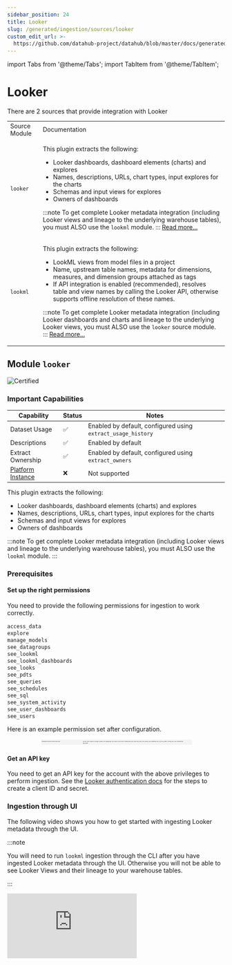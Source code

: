 ```yaml
---
sidebar_position: 24
title: Looker
slug: /generated/ingestion/sources/looker
custom_edit_url: >-
  https://github.com/datahub-project/datahub/blob/master/docs/generated/ingestion/sources/looker.md
---
```


import Tabs from '@theme/Tabs';
import TabItem from '@theme/TabItem';

# Looker

There are 2 sources that provide integration with Looker

<table>
<tr><td>Source Module</td><td>Documentation</td></tr><tr>
<td>

`looker`

</td>
<td>

This plugin extracts the following:

- Looker dashboards, dashboard elements (charts) and explores
- Names, descriptions, URLs, chart types, input explores for the charts
- Schemas and input views for explores
- Owners of dashboards

:::note
To get complete Looker metadata integration (including Looker views and lineage to the underlying warehouse tables), you must ALSO use the `lookml` module.
:::
[Read more...](#module-looker)

</td>
</tr>
<tr>
<td>

`lookml`

</td>
<td>

This plugin extracts the following:

- LookML views from model files in a project
- Name, upstream table names, metadata for dimensions, measures, and dimension groups attached as tags
- If API integration is enabled (recommended), resolves table and view names by calling the Looker API, otherwise supports offline resolution of these names.

:::note
To get complete Looker metadata integration (including Looker dashboards and charts and lineage to the underlying Looker views, you must ALSO use the `looker` source module.
:::
[Read more...](#module-lookml)

</td>
</tr>
</table>

## Module `looker`

![Certified](https://img.shields.io/badge/support%20status-certified-brightgreen)

### Important Capabilities

| Capability                                          | Status | Notes                                                        |
| --------------------------------------------------- | ------ | ------------------------------------------------------------ |
| Dataset Usage                                       | ✅     | Enabled by default, configured using `extract_usage_history` |
| Descriptions                                        | ✅     | Enabled by default                                           |
| Extract Ownership                                   | ✅     | Enabled by default, configured using `extract_owners`        |
| [Platform Instance](../../../platform-instances.md) | ❌     | Not supported                                                |

This plugin extracts the following:

- Looker dashboards, dashboard elements (charts) and explores
- Names, descriptions, URLs, chart types, input explores for the charts
- Schemas and input views for explores
- Owners of dashboards

:::note
To get complete Looker metadata integration (including Looker views and lineage to the underlying warehouse tables), you must ALSO use the `lookml` module.
:::

### Prerequisites

#### Set up the right permissions

You need to provide the following permissions for ingestion to work correctly.

```
access_data
explore
manage_models
see_datagroups
see_lookml
see_lookml_dashboards
see_looks
see_pdts
see_queries
see_schedules
see_sql
see_system_activity
see_user_dashboards
see_users
```

Here is an example permission set after configuration.

<p align="center">
  <img width="70%" src="https://raw.githubusercontent.com/datahub-project/static-assets/main//imgs//looker_datahub_permission_set.png"/>
</p>

#### Get an API key

You need to get an API key for the account with the above privileges to perform ingestion. See the [Looker authentication docs](https://docs.looker.com/reference/api-and-integration/api-auth#authentication_with_an_sdk) for the steps to create a client ID and secret.

### Ingestion through UI

The following video shows you how to get started with ingesting Looker metadata through the UI.

:::note

You will need to run `lookml` ingestion through the CLI after you have ingested Looker metadata through the UI. Otherwise you will not be able to see Looker Views and their lineage to your warehouse tables.

:::

<div
  style={{
    position: "relative",
    paddingBottom: "57.692307692307686%",
    height: 0
  }}
>
  <iframe
    src="https://www.loom.com/embed/b8b9654e02714d20a44122cc1bffc1bb"
    frameBorder={0}
    webkitallowfullscreen=""
    mozallowfullscreen=""
    allowFullScreen=""
    style={{
      position: "absolute",
      top: 0,
      left: 0,
      width: "100%",
      height: "100%"
    }}
  />
</div>

### CLI based Ingestion

#### Install the Plugin

```shell
pip install 'acryl-datahub[looker]'
```

### Starter Recipe

Check out the following recipe to get started with ingestion! See [below](#config-details) for full configuration options.

For general pointers on writing and running a recipe, see our [main recipe guide](../../../../metadata-ingestion/README.md#recipes).

```yaml
source:
  type: "looker"
  config:
    # Coordinates
    base_url: "https://<company>.cloud.looker.com"

    # Credentials
    client_id: ${LOOKER_CLIENT_ID}
    client_secret: ${LOOKER_CLIENT_SECRET}
# sink configs
```

### Config Details

<Tabs>
                <TabItem value="options" label="Options" default>

Note that a `.` is used to denote nested fields in the YAML recipe.

<div className='config-table'>

| Field                                                                                                                                                                                                                                                                                          | Description                                                                                                                                                                                                                                                                                                                                   |
| :--------------------------------------------------------------------------------------------------------------------------------------------------------------------------------------------------------------------------------------------------------------------------------------------- | :-------------------------------------------------------------------------------------------------------------------------------------------------------------------------------------------------------------------------------------------------------------------------------------------------------------------------------------------- |
| <div className="path-line"><span className="path-main">base_url</span>&nbsp;<abbr title="Required">✅</abbr></div> <div className="type-name-line"><span className="type-name">string</span></div>                                                                                             | Url to your Looker instance: `https://company.looker.com:19999` or `https://looker.company.com`, or similar. Used for making API calls to Looker and constructing clickable dashboard and chart urls.                                                                                                                                         |
| <div className="path-line"><span className="path-main">client_id</span>&nbsp;<abbr title="Required">✅</abbr></div> <div className="type-name-line"><span className="type-name">string</span></div>                                                                                            | Looker API client id.                                                                                                                                                                                                                                                                                                                         |
| <div className="path-line"><span className="path-main">client_secret</span>&nbsp;<abbr title="Required">✅</abbr></div> <div className="type-name-line"><span className="type-name">string</span></div>                                                                                        | Looker API client secret.                                                                                                                                                                                                                                                                                                                     |
| <div className="path-line"><span className="path-main">actor</span></div> <div className="type-name-line"><span className="type-name">string</span></div>                                                                                                                                      | This config is deprecated in favor of `extract_owners`. Previously, was the actor to use in ownership properties of ingested metadata.                                                                                                                                                                                                        |
| <div className="path-line"><span className="path-main">external_base_url</span></div> <div className="type-name-line"><span className="type-name">string</span></div>                                                                                                                          | Optional URL to use when constructing external URLs to Looker if the `base_url` is not the correct one to use. For example, `https://looker-public.company.com`. If not provided, the external base URL will default to `base_url`.                                                                                                           |
| <div className="path-line"><span className="path-main">extract_column_level_lineage</span></div> <div className="type-name-line"><span className="type-name">boolean</span></div>                                                                                                              | When enabled, extracts column-level lineage from Views and Explores <div className="default-line default-line-with-docs">Default: <span className="default-value">True</span></div>                                                                                                                                                           |
| <div className="path-line"><span className="path-main">extract_embed_urls</span></div> <div className="type-name-line"><span className="type-name">boolean</span></div>                                                                                                                        | Produce URLs used to render Looker Explores as Previews inside of DataHub UI. Embeds must be enabled inside of Looker to use this feature. <div className="default-line default-line-with-docs">Default: <span className="default-value">True</span></div>                                                                                    |
| <div className="path-line"><span className="path-main">extract_independent_looks</span></div> <div className="type-name-line"><span className="type-name">boolean</span></div>                                                                                                                 | Extract looks which are not part of any Dashboard. To enable this flag the stateful_ingestion should also be enabled. <div className="default-line default-line-with-docs">Default: <span className="default-value">False</span></div>                                                                                                        |
| <div className="path-line"><span className="path-main">extract_owners</span></div> <div className="type-name-line"><span className="type-name">boolean</span></div>                                                                                                                            | When enabled, extracts ownership from Looker directly. When disabled, ownership is left empty for dashboards and charts. <div className="default-line default-line-with-docs">Default: <span className="default-value">True</span></div>                                                                                                      |
| <div className="path-line"><span className="path-main">extract_usage_history</span></div> <div className="type-name-line"><span className="type-name">boolean</span></div>                                                                                                                     | Whether to ingest usage statistics for dashboards. Setting this to True will query looker system activity explores to fetch historical dashboard usage. <div className="default-line default-line-with-docs">Default: <span className="default-value">True</span></div>                                                                       |
| <div className="path-line"><span className="path-main">extract_usage_history_for_interval</span></div> <div className="type-name-line"><span className="type-name">string</span></div>                                                                                                         | Used only if extract_usage_history is set to True. Interval to extract looker dashboard usage history for. See https://docs.looker.com/reference/filter-expressions#date_and_time. <div className="default-line default-line-with-docs">Default: <span className="default-value">30 days</span></div>                                         |
| <div className="path-line"><span className="path-main">include_deleted</span></div> <div className="type-name-line"><span className="type-name">boolean</span></div>                                                                                                                           | Whether to include deleted dashboards and looks. <div className="default-line default-line-with-docs">Default: <span className="default-value">False</span></div>                                                                                                                                                                             |
| <div className="path-line"><span className="path-main">max_threads</span></div> <div className="type-name-line"><span className="type-name">integer</span></div>                                                                                                                               | Max parallelism for Looker API calls. Defaults to cpuCount or 40 <div className="default-line default-line-with-docs">Default: <span className="default-value">16</span></div>                                                                                                                                                                |
| <div className="path-line"><span className="path-main">platform_instance</span></div> <div className="type-name-line"><span className="type-name">string</span></div>                                                                                                                          | The instance of the platform that all assets produced by this recipe belong to                                                                                                                                                                                                                                                                |
| <div className="path-line"><span className="path-main">platform_name</span></div> <div className="type-name-line"><span className="type-name">string</span></div>                                                                                                                              | Default platform name. Don't change. <div className="default-line default-line-with-docs">Default: <span className="default-value">looker</span></div>                                                                                                                                                                                        |
| <div className="path-line"><span className="path-main">skip_personal_folders</span></div> <div className="type-name-line"><span className="type-name">boolean</span></div>                                                                                                                     | Whether to skip ingestion of dashboards in personal folders. Setting this to True will only ingest dashboards in the Shared folder space. <div className="default-line default-line-with-docs">Default: <span className="default-value">False</span></div>                                                                                    |
| <div className="path-line"><span className="path-main">strip_user_ids_from_email</span></div> <div className="type-name-line"><span className="type-name">boolean</span></div>                                                                                                                 | When enabled, converts Looker user emails of the form name@domain.com to urn:li:corpuser:name when assigning ownership <div className="default-line default-line-with-docs">Default: <span className="default-value">False</span></div>                                                                                                       |
| <div className="path-line"><span className="path-main">tag_measures_and_dimensions</span></div> <div className="type-name-line"><span className="type-name">boolean</span></div>                                                                                                               | When enabled, attaches tags to measures, dimensions and dimension groups to make them more discoverable. When disabled, adds this information to the description of the column. <div className="default-line default-line-with-docs">Default: <span className="default-value">True</span></div>                                               |
| <div className="path-line"><span className="path-main">env</span></div> <div className="type-name-line"><span className="type-name">string</span></div>                                                                                                                                        | The environment that all assets produced by this connector belong to <div className="default-line default-line-with-docs">Default: <span className="default-value">PROD</span></div>                                                                                                                                                          |
| <div className="path-line"><span className="path-main">chart_pattern</span></div> <div className="type-name-line"><span className="type-name">AllowDenyPattern</span></div>                                                                                                                    | Patterns for selecting chart ids that are to be included <div className="default-line default-line-with-docs">Default: <span className="default-value">&#123;&#x27;allow&#x27;: &#91;&#x27;.\*&#x27;&#93;, &#x27;deny&#x27;: &#91;&#93;, &#x27;ignoreCase&#x27;: True&#125;</span></div>                                                      |
| <div className="path-line"><span className="path-prefix">chart_pattern.</span><span className="path-main">allow</span></div> <div className="type-name-line"><span className="type-name">array(string)</span></div>                                                                            |                                                                                                                                                                                                                                                                                                                                               |
| <div className="path-line"><span className="path-prefix">chart_pattern.</span><span className="path-main">deny</span></div> <div className="type-name-line"><span className="type-name">array(string)</span></div>                                                                             |                                                                                                                                                                                                                                                                                                                                               |
| <div className="path-line"><span className="path-prefix">chart_pattern.</span><span className="path-main">ignoreCase</span></div> <div className="type-name-line"><span className="type-name">boolean</span></div>                                                                             | Whether to ignore case sensitivity during pattern matching. <div className="default-line default-line-with-docs">Default: <span className="default-value">True</span></div>                                                                                                                                                                   |
| <div className="path-line"><span className="path-main">dashboard_pattern</span></div> <div className="type-name-line"><span className="type-name">AllowDenyPattern</span></div>                                                                                                                | Patterns for selecting dashboard ids that are to be included <div className="default-line default-line-with-docs">Default: <span className="default-value">&#123;&#x27;allow&#x27;: &#91;&#x27;.\*&#x27;&#93;, &#x27;deny&#x27;: &#91;&#93;, &#x27;ignoreCase&#x27;: True&#125;</span></div>                                                  |
| <div className="path-line"><span className="path-prefix">dashboard_pattern.</span><span className="path-main">allow</span></div> <div className="type-name-line"><span className="type-name">array(string)</span></div>                                                                        |                                                                                                                                                                                                                                                                                                                                               |
| <div className="path-line"><span className="path-prefix">dashboard_pattern.</span><span className="path-main">deny</span></div> <div className="type-name-line"><span className="type-name">array(string)</span></div>                                                                         |                                                                                                                                                                                                                                                                                                                                               |
| <div className="path-line"><span className="path-prefix">dashboard_pattern.</span><span className="path-main">ignoreCase</span></div> <div className="type-name-line"><span className="type-name">boolean</span></div>                                                                         | Whether to ignore case sensitivity during pattern matching. <div className="default-line default-line-with-docs">Default: <span className="default-value">True</span></div>                                                                                                                                                                   |
| <div className="path-line"><span className="path-main">explore_browse_pattern</span></div> <div className="type-name-line"><span className="type-name">LookerNamingPattern</span></div>                                                                                                        | Pattern for providing browse paths to explores. Allowed variables are ['platform', 'env', 'project', 'model', 'name'] <div className="default-line default-line-with-docs">Default: <span className="default-value">&#123;&#x27;pattern&#x27;: &#x27;/&#123;env&#125;/&#123;platform&#125;/&#123;project&#125;/explores&#x27;...</span></div> |
| <div className="path-line"><span className="path-prefix">explore_browse_pattern.</span><span className="path-main">pattern</span>&nbsp;<abbr title="Required if explore_browse_pattern is set">❓</abbr></div> <div className="type-name-line"><span className="type-name">string</span></div> |                                                                                                                                                                                                                                                                                                                                               |
| <div className="path-line"><span className="path-main">explore_naming_pattern</span></div> <div className="type-name-line"><span className="type-name">LookerNamingPattern</span></div>                                                                                                        | Pattern for providing dataset names to explores. Allowed variables are ['platform', 'env', 'project', 'model', 'name'] <div className="default-line default-line-with-docs">Default: <span className="default-value">&#123;&#x27;pattern&#x27;: &#x27;&#123;model&#125;.explore.&#123;name&#125;&#x27;&#125;</span></div>                     |
| <div className="path-line"><span className="path-prefix">explore_naming_pattern.</span><span className="path-main">pattern</span>&nbsp;<abbr title="Required if explore_naming_pattern is set">❓</abbr></div> <div className="type-name-line"><span className="type-name">string</span></div> |                                                                                                                                                                                                                                                                                                                                               |
| <div className="path-line"><span className="path-main">transport_options</span></div> <div className="type-name-line"><span className="type-name">TransportOptionsConfig</span></div>                                                                                                          | Populates the [TransportOptions](https://github.com/looker-open-source/sdk-codegen/blob/94d6047a0d52912ac082eb91616c1e7c379ab262/python/looker_sdk/rtl/transport.py#L70) struct for looker client                                                                                                                                             |
| <div className="path-line"><span className="path-prefix">transport_options.</span><span className="path-main">headers</span>&nbsp;<abbr title="Required if transport_options is set">❓</abbr></div> <div className="type-name-line"><span className="type-name">map(str,string)</span></div>  |                                                                                                                                                                                                                                                                                                                                               |
| <div className="path-line"><span className="path-prefix">transport_options.</span><span className="path-main">timeout</span>&nbsp;<abbr title="Required if transport_options is set">❓</abbr></div> <div className="type-name-line"><span className="type-name">integer</span></div>          |                                                                                                                                                                                                                                                                                                                                               |
| <div className="path-line"><span className="path-main">view_browse_pattern</span></div> <div className="type-name-line"><span className="type-name">LookerNamingPattern</span></div>                                                                                                           | Pattern for providing browse paths to views. Allowed variables are ['platform', 'env', 'project', 'model', 'name'] <div className="default-line default-line-with-docs">Default: <span className="default-value">&#123;&#x27;pattern&#x27;: &#x27;/&#123;env&#125;/&#123;platform&#125;/&#123;project&#125;/views&#x27;&#125;</span></div>    |
| <div className="path-line"><span className="path-prefix">view_browse_pattern.</span><span className="path-main">pattern</span>&nbsp;<abbr title="Required if view_browse_pattern is set">❓</abbr></div> <div className="type-name-line"><span className="type-name">string</span></div>       |                                                                                                                                                                                                                                                                                                                                               |
| <div className="path-line"><span className="path-main">view_naming_pattern</span></div> <div className="type-name-line"><span className="type-name">LookerNamingPattern</span></div>                                                                                                           | Pattern for providing dataset names to views. Allowed variables are ['platform', 'env', 'project', 'model', 'name'] <div className="default-line default-line-with-docs">Default: <span className="default-value">&#123;&#x27;pattern&#x27;: &#x27;&#123;project&#125;.view.&#123;name&#125;&#x27;&#125;</span></div>                         |
| <div className="path-line"><span className="path-prefix">view_naming_pattern.</span><span className="path-main">pattern</span>&nbsp;<abbr title="Required if view_naming_pattern is set">❓</abbr></div> <div className="type-name-line"><span className="type-name">string</span></div>       |                                                                                                                                                                                                                                                                                                                                               |
| <div className="path-line"><span className="path-main">stateful_ingestion</span></div> <div className="type-name-line"><span className="type-name">StatefulStaleMetadataRemovalConfig</span></div>                                                                                             | Base specialized config for Stateful Ingestion with stale metadata removal capability.                                                                                                                                                                                                                                                        |
| <div className="path-line"><span className="path-prefix">stateful_ingestion.</span><span className="path-main">enabled</span></div> <div className="type-name-line"><span className="type-name">boolean</span></div>                                                                           | The type of the ingestion state provider registered with datahub. <div className="default-line default-line-with-docs">Default: <span className="default-value">False</span></div>                                                                                                                                                            |
| <div className="path-line"><span className="path-prefix">stateful_ingestion.</span><span className="path-main">remove_stale_metadata</span></div> <div className="type-name-line"><span className="type-name">boolean</span></div>                                                             | Soft-deletes the entities present in the last successful run but missing in the current run with stateful_ingestion enabled. <div className="default-line default-line-with-docs">Default: <span className="default-value">True</span></div>                                                                                                  |

</div>
</TabItem>
<TabItem value="schema" label="Schema">

The [JSONSchema](https://json-schema.org/) for this configuration is inlined below.

```javascript
{
  "title": "LookerDashboardSourceConfig",
  "description": "Any source that is a primary producer of Dataset metadata should inherit this class",
  "type": "object",
  "properties": {
    "env": {
      "title": "Env",
      "description": "The environment that all assets produced by this connector belong to",
      "default": "PROD",
      "type": "string"
    },
    "stateful_ingestion": {
      "$ref": "#/definitions/StatefulStaleMetadataRemovalConfig"
    },
    "platform_instance": {
      "title": "Platform Instance",
      "description": "The instance of the platform that all assets produced by this recipe belong to",
      "type": "string"
    },
    "explore_naming_pattern": {
      "title": "Explore Naming Pattern",
      "description": "Pattern for providing dataset names to explores. Allowed variables are ['platform', 'env', 'project', 'model', 'name']",
      "default": {
        "pattern": "{model}.explore.{name}"
      },
      "allOf": [
        {
          "$ref": "#/definitions/LookerNamingPattern"
        }
      ]
    },
    "explore_browse_pattern": {
      "title": "Explore Browse Pattern",
      "description": "Pattern for providing browse paths to explores. Allowed variables are ['platform', 'env', 'project', 'model', 'name']",
      "default": {
        "pattern": "/{env}/{platform}/{project}/explores"
      },
      "allOf": [
        {
          "$ref": "#/definitions/LookerNamingPattern"
        }
      ]
    },
    "view_naming_pattern": {
      "title": "View Naming Pattern",
      "description": "Pattern for providing dataset names to views. Allowed variables are ['platform', 'env', 'project', 'model', 'name']",
      "default": {
        "pattern": "{project}.view.{name}"
      },
      "allOf": [
        {
          "$ref": "#/definitions/LookerNamingPattern"
        }
      ]
    },
    "view_browse_pattern": {
      "title": "View Browse Pattern",
      "description": "Pattern for providing browse paths to views. Allowed variables are ['platform', 'env', 'project', 'model', 'name']",
      "default": {
        "pattern": "/{env}/{platform}/{project}/views"
      },
      "allOf": [
        {
          "$ref": "#/definitions/LookerNamingPattern"
        }
      ]
    },
    "tag_measures_and_dimensions": {
      "title": "Tag Measures And Dimensions",
      "description": "When enabled, attaches tags to measures, dimensions and dimension groups to make them more discoverable. When disabled, adds this information to the description of the column.",
      "default": true,
      "type": "boolean"
    },
    "platform_name": {
      "title": "Platform Name",
      "description": "Default platform name. Don't change.",
      "default": "looker",
      "type": "string"
    },
    "extract_column_level_lineage": {
      "title": "Extract Column Level Lineage",
      "description": "When enabled, extracts column-level lineage from Views and Explores",
      "default": true,
      "type": "boolean"
    },
    "client_id": {
      "title": "Client Id",
      "description": "Looker API client id.",
      "type": "string"
    },
    "client_secret": {
      "title": "Client Secret",
      "description": "Looker API client secret.",
      "type": "string"
    },
    "base_url": {
      "title": "Base Url",
      "description": "Url to your Looker instance: `https://company.looker.com:19999` or `https://looker.company.com`, or similar. Used for making API calls to Looker and constructing clickable dashboard and chart urls.",
      "type": "string"
    },
    "transport_options": {
      "title": "Transport Options",
      "description": "Populates the [TransportOptions](https://github.com/looker-open-source/sdk-codegen/blob/94d6047a0d52912ac082eb91616c1e7c379ab262/python/looker_sdk/rtl/transport.py#L70) struct for looker client",
      "allOf": [
        {
          "$ref": "#/definitions/TransportOptionsConfig"
        }
      ]
    },
    "dashboard_pattern": {
      "title": "Dashboard Pattern",
      "description": "Patterns for selecting dashboard ids that are to be included",
      "default": {
        "allow": [
          ".*"
        ],
        "deny": [],
        "ignoreCase": true
      },
      "allOf": [
        {
          "$ref": "#/definitions/AllowDenyPattern"
        }
      ]
    },
    "chart_pattern": {
      "title": "Chart Pattern",
      "description": "Patterns for selecting chart ids that are to be included",
      "default": {
        "allow": [
          ".*"
        ],
        "deny": [],
        "ignoreCase": true
      },
      "allOf": [
        {
          "$ref": "#/definitions/AllowDenyPattern"
        }
      ]
    },
    "include_deleted": {
      "title": "Include Deleted",
      "description": "Whether to include deleted dashboards and looks.",
      "default": false,
      "type": "boolean"
    },
    "extract_owners": {
      "title": "Extract Owners",
      "description": "When enabled, extracts ownership from Looker directly. When disabled, ownership is left empty for dashboards and charts.",
      "default": true,
      "type": "boolean"
    },
    "actor": {
      "title": "Actor",
      "description": "This config is deprecated in favor of `extract_owners`. Previously, was the actor to use in ownership properties of ingested metadata.",
      "type": "string"
    },
    "strip_user_ids_from_email": {
      "title": "Strip User Ids From Email",
      "description": "When enabled, converts Looker user emails of the form name@domain.com to urn:li:corpuser:name when assigning ownership",
      "default": false,
      "type": "boolean"
    },
    "skip_personal_folders": {
      "title": "Skip Personal Folders",
      "description": "Whether to skip ingestion of dashboards in personal folders. Setting this to True will only ingest dashboards in the Shared folder space.",
      "default": false,
      "type": "boolean"
    },
    "max_threads": {
      "title": "Max Threads",
      "description": "Max parallelism for Looker API calls. Defaults to cpuCount or 40",
      "default": 16,
      "type": "integer"
    },
    "external_base_url": {
      "title": "External Base Url",
      "description": "Optional URL to use when constructing external URLs to Looker if the `base_url` is not the correct one to use. For example, `https://looker-public.company.com`. If not provided, the external base URL will default to `base_url`.",
      "type": "string"
    },
    "extract_usage_history": {
      "title": "Extract Usage History",
      "description": "Whether to ingest usage statistics for dashboards. Setting this to True will query looker system activity explores to fetch historical dashboard usage.",
      "default": true,
      "type": "boolean"
    },
    "extract_usage_history_for_interval": {
      "title": "Extract Usage History For Interval",
      "description": "Used only if extract_usage_history is set to True. Interval to extract looker dashboard usage history for. See https://docs.looker.com/reference/filter-expressions#date_and_time.",
      "default": "30 days",
      "type": "string"
    },
    "extract_embed_urls": {
      "title": "Extract Embed Urls",
      "description": "Produce URLs used to render Looker Explores as Previews inside of DataHub UI. Embeds must be enabled inside of Looker to use this feature.",
      "default": true,
      "type": "boolean"
    },
    "extract_independent_looks": {
      "title": "Extract Independent Looks",
      "description": "Extract looks which are not part of any Dashboard. To enable this flag the stateful_ingestion should also be enabled.",
      "default": false,
      "type": "boolean"
    }
  },
  "required": [
    "client_id",
    "client_secret",
    "base_url"
  ],
  "additionalProperties": false,
  "definitions": {
    "DynamicTypedStateProviderConfig": {
      "title": "DynamicTypedStateProviderConfig",
      "type": "object",
      "properties": {
        "type": {
          "title": "Type",
          "description": "The type of the state provider to use. For DataHub use `datahub`",
          "type": "string"
        },
        "config": {
          "title": "Config",
          "description": "The configuration required for initializing the state provider. Default: The datahub_api config if set at pipeline level. Otherwise, the default DatahubClientConfig. See the defaults (https://github.com/datahub-project/datahub/blob/master/metadata-ingestion/src/datahub/ingestion/graph/client.py#L19)."
        }
      },
      "required": [
        "type"
      ],
      "additionalProperties": false
    },
    "StatefulStaleMetadataRemovalConfig": {
      "title": "StatefulStaleMetadataRemovalConfig",
      "description": "Base specialized config for Stateful Ingestion with stale metadata removal capability.",
      "type": "object",
      "properties": {
        "enabled": {
          "title": "Enabled",
          "description": "The type of the ingestion state provider registered with datahub.",
          "default": false,
          "type": "boolean"
        },
        "remove_stale_metadata": {
          "title": "Remove Stale Metadata",
          "description": "Soft-deletes the entities present in the last successful run but missing in the current run with stateful_ingestion enabled.",
          "default": true,
          "type": "boolean"
        }
      },
      "additionalProperties": false
    },
    "LookerNamingPattern": {
      "title": "LookerNamingPattern",
      "type": "object",
      "properties": {
        "pattern": {
          "title": "Pattern",
          "type": "string"
        }
      },
      "required": [
        "pattern"
      ],
      "additionalProperties": false
    },
    "TransportOptionsConfig": {
      "title": "TransportOptionsConfig",
      "type": "object",
      "properties": {
        "timeout": {
          "title": "Timeout",
          "type": "integer"
        },
        "headers": {
          "title": "Headers",
          "type": "object",
          "additionalProperties": {
            "type": "string"
          }
        }
      },
      "required": [
        "timeout",
        "headers"
      ],
      "additionalProperties": false
    },
    "AllowDenyPattern": {
      "title": "AllowDenyPattern",
      "description": "A class to store allow deny regexes",
      "type": "object",
      "properties": {
        "allow": {
          "title": "Allow",
          "description": "List of regex patterns to include in ingestion",
          "default": [
            ".*"
          ],
          "type": "array",
          "items": {
            "type": "string"
          }
        },
        "deny": {
          "title": "Deny",
          "description": "List of regex patterns to exclude from ingestion.",
          "default": [],
          "type": "array",
          "items": {
            "type": "string"
          }
        },
        "ignoreCase": {
          "title": "Ignorecase",
          "description": "Whether to ignore case sensitivity during pattern matching.",
          "default": true,
          "type": "boolean"
        }
      },
      "additionalProperties": false
    }
  }
}
```

</TabItem>
</Tabs>

### Code Coordinates

- Class Name: `datahub.ingestion.source.looker.looker_source.LookerDashboardSource`
- Browse on [GitHub](https://github.com/datahub-project/datahub/blob/master/metadata-ingestion/src/datahub/ingestion/source/looker/looker_source.py)

## Module `lookml`

![Certified](https://img.shields.io/badge/support%20status-certified-brightgreen)

### Important Capabilities

| Capability                                          | Status | Notes                                                               |
| --------------------------------------------------- | ------ | ------------------------------------------------------------------- |
| Column-level Lineage                                | ✅     | Enabled by default, configured using `extract_column_level_lineage` |
| [Platform Instance](../../../platform-instances.md) | ✅     | Supported using the `connection_to_platform_map`                    |
| Table-Level Lineage                                 | ✅     | Supported by default                                                |

This plugin extracts the following:

- LookML views from model files in a project
- Name, upstream table names, metadata for dimensions, measures, and dimension groups attached as tags
- If API integration is enabled (recommended), resolves table and view names by calling the Looker API, otherwise supports offline resolution of these names.

:::note
To get complete Looker metadata integration (including Looker dashboards and charts and lineage to the underlying Looker views, you must ALSO use the `looker` source module.
:::

### Prerequisites

#### [Recommended] Create a GitHub Deploy Key

To use LookML ingestion through the UI, or automate github checkout through the cli, you must set up a GitHub deploy key for your Looker GitHub repository. Read [this](https://docs.github.com/en/developers/overview/managing-deploy-keys#deploy-keys) document for how to set up deploy keys for your Looker git repo.

In a nutshell, there are three steps:

1. Generate a private-public ssh key pair. This will typically generate two files, e.g. looker_datahub_deploy_key (this is the private key) and looker_datahub_deploy_key.pub (this is the public key)
   ![Image](https://raw.githubusercontent.com/datahub-project/static-assets/main/imgs/gitssh/ssh-key-generation.png)

2. Add the public key to your Looker git repo as a deploy key with read access (no need to provision write access). Follow the guide [here](https://docs.github.com/en/developers/overview/managing-deploy-keys#deploy-keys) for that.
   ![Image](https://raw.githubusercontent.com/datahub-project/static-assets/main/imgs/gitssh/git-deploy-key.png)

3. Make note of the private key file, you will need to paste the contents of the file into the **GitHub Deploy Key** field later while setting up [ingestion using the UI](#ui-based-ingestion-recommended-for-ease-of-use).

#### [Optional] Create an API key with admin privileges

See the [Looker authentication docs](https://docs.looker.com/reference/api-and-integration/api-auth#authentication_with_an_sdk) for the steps to create a client ID and secret.
You need to ensure that the API key is attached to a user that has Admin privileges.

If that is not possible, read the configuration section and provide an offline specification of the `connection_to_platform_map` and the `project_name`.

### Ingestion Options

You have 3 options for controlling where your ingestion of LookML is run.

- The DataHub UI (recommended for the easiest out-of-the-box experience)
- As a GitHub Action (recommended to ensure that you have the freshest metadata pushed on change)
- Using the CLI (scheduled via an orchestrator like Airflow)

Read on to learn more about these options.

### UI-based Ingestion [Recommended for ease of use]

To ingest LookML metadata through the UI, you must set up a GitHub deploy key using the instructions in the section [above](#recommended-create-a-github-deploy-key). Once that is complete, you can follow the on-screen instructions to set up a LookML source using the Ingestion page.
The following video shows you how to ingest LookML metadata through the UI and find the relevant information from your Looker account.

<div style={{ position: "relative", paddingBottom: "56.25%", height: 0 }}>
  <iframe
    src="https://www.loom.com/embed/c66dd625de7f48b39005e0eb9c345f5a"
    frameBorder={0}
    webkitallowfullscreen=""
    mozallowfullscreen=""
    allowFullScreen=""
    style={{
      position: "absolute",
      top: 0,
      left: 0,
      width: "100%",
      height: "100%"
    }}
  />
</div>

### GitHub Action based Ingestion [Recommended for push-based integration]

You can set up ingestion using a GitHub Action to push metadata whenever your main Looker GitHub repo changes.
The following sample GitHub action file can be modified to emit LookML metadata whenever there is a change to your repository. This ensures that metadata is already fresh and up to date.

#### Sample GitHub Action

Drop this file into your `.github/workflows` directory inside your Looker GitHub repo.
You need to set up the following secrets in your GitHub repository to get this workflow to work:

- DATAHUB_GMS_HOST: The endpoint where your DataHub host is running
- DATAHUB_TOKEN: An authentication token provisioned for DataHub ingestion
- LOOKER_BASE_URL: The base url where your Looker assets are hosted (e.g. <https://acryl.cloud.looker.com>)
- LOOKER_CLIENT_ID: A provisioned Looker Client ID
- LOOKER_CLIENT_SECRET: A provisioned Looker Client Secret

```yml
name: lookml metadata upload
on:
  # Note that this action only runs on pushes to your main branch. If you want to also
  # run on pull requests, we'd recommend running datahub ingest with the `--dry-run` flag.
  push:
    branches:
      - main
  release:
    types: [published, edited]
  workflow_dispatch:

jobs:
  lookml-metadata-upload:
    runs-on: ubuntu-latest
    steps:
      - uses: actions/checkout@v3
      - uses: actions/setup-python@v4
        with:
          python-version: "3.10"
      - name: Run LookML ingestion
        run: |
          pip install 'acryl-datahub[lookml,datahub-rest]'
          cat << EOF > lookml_ingestion.yml
          # LookML ingestion configuration
          source:
            type: "lookml"
            config:
              base_folder: ${{ github.workspace }}
              parse_table_names_from_sql: true
              github_info:
                repo: ${{ github.repository }}
                branch: ${{ github.ref }}
              # Options
              #connection_to_platform_map:
              #  connection-name:
                  #platform: platform-name (e.g. snowflake)
                  #default_db: default-db-name (e.g. DEMO_PIPELINE)
              api:
                client_id: ${LOOKER_CLIENT_ID}
                client_secret: ${LOOKER_CLIENT_SECRET}
                base_url: ${LOOKER_BASE_URL}
          sink:
            type: datahub-rest
            config:
              server: ${DATAHUB_GMS_HOST}
              token: ${DATAHUB_TOKEN}
          EOF
          datahub ingest -c lookml_ingestion.yml
        env:
          DATAHUB_GMS_HOST: ${{ secrets.DATAHUB_GMS_HOST }}
          DATAHUB_TOKEN: ${{ secrets.DATAHUB_TOKEN }}
          LOOKER_BASE_URL: ${{ secrets.LOOKER_BASE_URL }}
          LOOKER_CLIENT_ID: ${{ secrets.LOOKER_CLIENT_ID }}
          LOOKER_CLIENT_SECRET: ${{ secrets.LOOKER_CLIENT_SECRET }}
```

If you want to ingest lookml using the **datahub** cli directly, read on for instructions and configuration details.

### CLI based Ingestion

#### Install the Plugin

```shell
pip install 'acryl-datahub[lookml]'
```

### Starter Recipe

Check out the following recipe to get started with ingestion! See [below](#config-details) for full configuration options.

For general pointers on writing and running a recipe, see our [main recipe guide](../../../../metadata-ingestion/README.md#recipes).

```yaml
source:
  type: "lookml"
  config:
    # GitHub Coordinates: Used to check out the repo locally and add github links on the dataset's entity page.
    github_info:
      repo: org/repo-name
      deploy_key_file: ${LOOKER_DEPLOY_KEY_FILE} # file containing the private ssh key for a deploy key for the looker git repo

    # Coordinates
    # base_folder: /path/to/model/files ## Optional if you are not able to provide a GitHub deploy key

    # Options
    api:
      # Coordinates for your looker instance
      base_url: "https://YOUR_INSTANCE.cloud.looker.com"

      # Credentials for your Looker connection (https://docs.looker.com/reference/api-and-integration/api-auth)
      client_id: ${LOOKER_CLIENT_ID}
      client_secret: ${LOOKER_CLIENT_SECRET}

    # Alternative to API section above if you want a purely file-based ingestion with no api calls to Looker or if you want to provide platform_instance ids for your connections
    # project_name: PROJECT_NAME # See (https://docs.looker.com/data-modeling/getting-started/how-project-works) to understand what is your project name
    # connection_to_platform_map:
    #   connection_name_1:
    #     platform: snowflake # bigquery, hive, etc
    #     default_db: DEFAULT_DATABASE. # the default database configured for this connection
    #     default_schema: DEFAULT_SCHEMA # the default schema configured for this connection
    #     platform_instance: snow_warehouse # optional
    #     platform_env: PROD  # optional
    #   connection_name_2:
    #     platform: bigquery # snowflake, hive, etc
    #     default_db: DEFAULT_DATABASE. # the default database configured for this connection
    #     default_schema: DEFAULT_SCHEMA # the default schema configured for this connection
    #     platform_instance: bq_warehouse # optional
    #     platform_env: DEV  # optional
# Default sink is datahub-rest and doesn't need to be configured
# See https://datahubproject.io/docs/metadata-ingestion/sink_docs/datahub for customization options
```

### Config Details

<Tabs>
                <TabItem value="options" label="Options" default>

Note that a `.` is used to denote nested fields in the YAML recipe.

<div className='config-table'>

| Field                                                                                                                                                                                                                                                                                                           | Description                                                                                                                                                                                                                                                                                                                                                                                                                                                                          |
| :-------------------------------------------------------------------------------------------------------------------------------------------------------------------------------------------------------------------------------------------------------------------------------------------------------------- | :----------------------------------------------------------------------------------------------------------------------------------------------------------------------------------------------------------------------------------------------------------------------------------------------------------------------------------------------------------------------------------------------------------------------------------------------------------------------------------- |
| <div className="path-line"><span className="path-main">base_folder</span></div> <div className="type-name-line"><span className="type-name">string(directory-path)</span></div>                                                                                                                                 | Required if not providing github configuration and deploy keys. A pointer to a local directory (accessible to the ingestion system) where the root of the LookML repo has been checked out (typically via a git clone). This is typically the root folder where the `*.model.lkml` and `*.view.lkml` files are stored. e.g. If you have checked out your LookML repo under `/Users/jdoe/workspace/my-lookml-repo`, then set `base_folder` to `/Users/jdoe/workspace/my-lookml-repo`. |
| <div className="path-line"><span className="path-main">emit_reachable_views_only</span></div> <div className="type-name-line"><span className="type-name">boolean</span></div>                                                                                                                                  | When enabled, only views that are reachable from explores defined in the model files are emitted <div className="default-line default-line-with-docs">Default: <span className="default-value">True</span></div>                                                                                                                                                                                                                                                                     |
| <div className="path-line"><span className="path-main">extract_column_level_lineage</span></div> <div className="type-name-line"><span className="type-name">boolean</span></div>                                                                                                                               | When enabled, extracts column-level lineage from Views and Explores <div className="default-line default-line-with-docs">Default: <span className="default-value">True</span></div>                                                                                                                                                                                                                                                                                                  |
| <div className="path-line"><span className="path-main">max_file_snippet_length</span></div> <div className="type-name-line"><span className="type-name">integer</span></div>                                                                                                                                    | When extracting the view definition from a lookml file, the maximum number of characters to extract. <div className="default-line default-line-with-docs">Default: <span className="default-value">512000</span></div>                                                                                                                                                                                                                                                               |
| <div className="path-line"><span className="path-main">parse_table_names_from_sql</span></div> <div className="type-name-line"><span className="type-name">boolean</span></div>                                                                                                                                 | See note below. <div className="default-line default-line-with-docs">Default: <span className="default-value">False</span></div>                                                                                                                                                                                                                                                                                                                                                     |
| <div className="path-line"><span className="path-main">platform_instance</span></div> <div className="type-name-line"><span className="type-name">string</span></div>                                                                                                                                           | The instance of the platform that all assets produced by this recipe belong to                                                                                                                                                                                                                                                                                                                                                                                                       |
| <div className="path-line"><span className="path-main">platform_name</span></div> <div className="type-name-line"><span className="type-name">string</span></div>                                                                                                                                               | Default platform name. Don't change. <div className="default-line default-line-with-docs">Default: <span className="default-value">looker</span></div>                                                                                                                                                                                                                                                                                                                               |
| <div className="path-line"><span className="path-main">populate_sql_logic_for_missing_descriptions</span></div> <div className="type-name-line"><span className="type-name">boolean</span></div>                                                                                                                | When enabled, field descriptions will include the sql logic for computed fields if descriptions are missing <div className="default-line default-line-with-docs">Default: <span className="default-value">False</span></div>                                                                                                                                                                                                                                                         |
| <div className="path-line"><span className="path-main">process_isolation_for_sql_parsing</span></div> <div className="type-name-line"><span className="type-name">boolean</span></div>                                                                                                                          | When enabled, sql parsing will be executed in a separate process to prevent memory leaks. <div className="default-line default-line-with-docs">Default: <span className="default-value">False</span></div>                                                                                                                                                                                                                                                                           |
| <div className="path-line"><span className="path-main">process_refinements</span></div> <div className="type-name-line"><span className="type-name">boolean</span></div>                                                                                                                                        | When enabled, looker refinement will be processed to adapt an existing view. <div className="default-line default-line-with-docs">Default: <span className="default-value">False</span></div>                                                                                                                                                                                                                                                                                        |
| <div className="path-line"><span className="path-main">project_name</span></div> <div className="type-name-line"><span className="type-name">string</span></div>                                                                                                                                                | Required if you don't specify the `api` section. The project name within which all the model files live. See (https://docs.looker.com/data-modeling/getting-started/how-project-works) to understand what the Looker project name should be. The simplest way to see your projects is to click on `Develop` followed by `Manage LookML Projects` in the Looker application.                                                                                                          |
| <div className="path-line"><span className="path-main">sql_parser</span></div> <div className="type-name-line"><span className="type-name">string</span></div>                                                                                                                                                  | See note below. <div className="default-line default-line-with-docs">Default: <span className="default-value">datahub.utilities.sql_parser.DefaultSQLParser</span></div>                                                                                                                                                                                                                                                                                                             |
| <div className="path-line"><span className="path-main">tag_measures_and_dimensions</span></div> <div className="type-name-line"><span className="type-name">boolean</span></div>                                                                                                                                | When enabled, attaches tags to measures, dimensions and dimension groups to make them more discoverable. When disabled, adds this information to the description of the column. <div className="default-line default-line-with-docs">Default: <span className="default-value">True</span></div>                                                                                                                                                                                      |
| <div className="path-line"><span className="path-main">env</span></div> <div className="type-name-line"><span className="type-name">string</span></div>                                                                                                                                                         | The environment that all assets produced by this connector belong to <div className="default-line default-line-with-docs">Default: <span className="default-value">PROD</span></div>                                                                                                                                                                                                                                                                                                 |
| <div className="path-line"><span className="path-main">api</span></div> <div className="type-name-line"><span className="type-name">LookerAPIConfig</span></div>                                                                                                                                                |                                                                                                                                                                                                                                                                                                                                                                                                                                                                                      |
| <div className="path-line"><span className="path-prefix">api.</span><span className="path-main">base_url</span>&nbsp;<abbr title="Required if api is set">❓</abbr></div> <div className="type-name-line"><span className="type-name">string</span></div>                                                       | Url to your Looker instance: `https://company.looker.com:19999` or `https://looker.company.com`, or similar. Used for making API calls to Looker and constructing clickable dashboard and chart urls.                                                                                                                                                                                                                                                                                |
| <div className="path-line"><span className="path-prefix">api.</span><span className="path-main">client_id</span>&nbsp;<abbr title="Required if api is set">❓</abbr></div> <div className="type-name-line"><span className="type-name">string</span></div>                                                      | Looker API client id.                                                                                                                                                                                                                                                                                                                                                                                                                                                                |
| <div className="path-line"><span className="path-prefix">api.</span><span className="path-main">client_secret</span>&nbsp;<abbr title="Required if api is set">❓</abbr></div> <div className="type-name-line"><span className="type-name">string</span></div>                                                  | Looker API client secret.                                                                                                                                                                                                                                                                                                                                                                                                                                                            |
| <div className="path-line"><span className="path-prefix">api.</span><span className="path-main">transport_options</span></div> <div className="type-name-line"><span className="type-name">TransportOptionsConfig</span></div>                                                                                  | Populates the [TransportOptions](https://github.com/looker-open-source/sdk-codegen/blob/94d6047a0d52912ac082eb91616c1e7c379ab262/python/looker_sdk/rtl/transport.py#L70) struct for looker client                                                                                                                                                                                                                                                                                    |
| <div className="path-line"><span className="path-prefix">api.transport_options.</span><span className="path-main">headers</span>&nbsp;<abbr title="Required if transport_options is set">❓</abbr></div> <div className="type-name-line"><span className="type-name">map(str,string)</span></div>               |                                                                                                                                                                                                                                                                                                                                                                                                                                                                                      |
| <div className="path-line"><span className="path-prefix">api.transport_options.</span><span className="path-main">timeout</span>&nbsp;<abbr title="Required if transport_options is set">❓</abbr></div> <div className="type-name-line"><span className="type-name">integer</span></div>                       |                                                                                                                                                                                                                                                                                                                                                                                                                                                                                      |
| <div className="path-line"><span className="path-main">connection_to_platform_map</span></div> <div className="type-name-line"><span className="type-name">map(str,LookerConnectionDefinition)</span></div>                                                                                                     |                                                                                                                                                                                                                                                                                                                                                                                                                                                                                      |
| <div className="path-line"><span className="path-prefix">connection_to_platform_map.`key`.</span><span className="path-main">platform</span>&nbsp;<abbr title="Required if connection_to_platform_map is set">❓</abbr></div> <div className="type-name-line"><span className="type-name">string</span></div>   |                                                                                                                                                                                                                                                                                                                                                                                                                                                                                      |
| <div className="path-line"><span className="path-prefix">connection_to_platform_map.`key`.</span><span className="path-main">default_db</span>&nbsp;<abbr title="Required if connection_to_platform_map is set">❓</abbr></div> <div className="type-name-line"><span className="type-name">string</span></div> |                                                                                                                                                                                                                                                                                                                                                                                                                                                                                      |
| <div className="path-line"><span className="path-prefix">connection_to_platform_map.`key`.</span><span className="path-main">default_schema</span></div> <div className="type-name-line"><span className="type-name">string</span></div>                                                                        |                                                                                                                                                                                                                                                                                                                                                                                                                                                                                      |
| <div className="path-line"><span className="path-prefix">connection_to_platform_map.`key`.</span><span className="path-main">platform_env</span></div> <div className="type-name-line"><span className="type-name">string</span></div>                                                                          | The environment that the platform is located in. Leaving this empty will inherit defaults from the top level Looker configuration                                                                                                                                                                                                                                                                                                                                                    |
| <div className="path-line"><span className="path-prefix">connection_to_platform_map.`key`.</span><span className="path-main">platform_instance</span></div> <div className="type-name-line"><span className="type-name">string</span></div>                                                                     |                                                                                                                                                                                                                                                                                                                                                                                                                                                                                      |
| <div className="path-line"><span className="path-main">explore_browse_pattern</span></div> <div className="type-name-line"><span className="type-name">LookerNamingPattern</span></div>                                                                                                                         | Pattern for providing browse paths to explores. Allowed variables are ['platform', 'env', 'project', 'model', 'name'] <div className="default-line default-line-with-docs">Default: <span className="default-value">&#123;&#x27;pattern&#x27;: &#x27;/&#123;env&#125;/&#123;platform&#125;/&#123;project&#125;/explores&#x27;...</span></div>                                                                                                                                        |
| <div className="path-line"><span className="path-prefix">explore_browse_pattern.</span><span className="path-main">pattern</span>&nbsp;<abbr title="Required if explore_browse_pattern is set">❓</abbr></div> <div className="type-name-line"><span className="type-name">string</span></div>                  |                                                                                                                                                                                                                                                                                                                                                                                                                                                                                      |
| <div className="path-line"><span className="path-main">explore_naming_pattern</span></div> <div className="type-name-line"><span className="type-name">LookerNamingPattern</span></div>                                                                                                                         | Pattern for providing dataset names to explores. Allowed variables are ['platform', 'env', 'project', 'model', 'name'] <div className="default-line default-line-with-docs">Default: <span className="default-value">&#123;&#x27;pattern&#x27;: &#x27;&#123;model&#125;.explore.&#123;name&#125;&#x27;&#125;</span></div>                                                                                                                                                            |
| <div className="path-line"><span className="path-prefix">explore_naming_pattern.</span><span className="path-main">pattern</span>&nbsp;<abbr title="Required if explore_naming_pattern is set">❓</abbr></div> <div className="type-name-line"><span className="type-name">string</span></div>                  |                                                                                                                                                                                                                                                                                                                                                                                                                                                                                      |
| <div className="path-line"><span className="path-main">git_info</span></div> <div className="type-name-line"><span className="type-name">GitInfo</span></div>                                                                                                                                                   | Reference to your git location. If present, supplies handy links to your lookml on the dataset entity page.                                                                                                                                                                                                                                                                                                                                                                          |
| <div className="path-line"><span className="path-prefix">git_info.</span><span className="path-main">repo</span>&nbsp;<abbr title="Required if git_info is set">❓</abbr></div> <div className="type-name-line"><span className="type-name">string</span></div>                                                 | Name of your Git repo e.g. https://github.com/datahub-project/datahub or https://gitlab.com/gitlab-org/gitlab. If organization/repo is provided, we assume it is a GitHub repo.                                                                                                                                                                                                                                                                                                      |
| <div className="path-line"><span className="path-prefix">git_info.</span><span className="path-main">branch</span></div> <div className="type-name-line"><span className="type-name">string</span></div>                                                                                                        | Branch on which your files live by default. Typically main or master. This can also be a commit hash. <div className="default-line default-line-with-docs">Default: <span className="default-value">main</span></div>                                                                                                                                                                                                                                                                |
| <div className="path-line"><span className="path-prefix">git_info.</span><span className="path-main">deploy_key</span></div> <div className="type-name-line"><span className="type-name">string(password)</span></div>                                                                                          | A private key that contains an ssh key that has been configured as a deploy key for this repository. See deploy_key_file if you want to use a file that contains this key.                                                                                                                                                                                                                                                                                                           |
| <div className="path-line"><span className="path-prefix">git_info.</span><span className="path-main">deploy_key_file</span></div> <div className="type-name-line"><span className="type-name">string(file-path)</span></div>                                                                                    | A private key file that contains an ssh key that has been configured as a deploy key for this repository. Use a file where possible, else see deploy_key for a config field that accepts a raw string.                                                                                                                                                                                                                                                                               |
| <div className="path-line"><span className="path-prefix">git_info.</span><span className="path-main">repo_ssh_locator</span></div> <div className="type-name-line"><span className="type-name">string</span></div>                                                                                              | The url to call `git clone` on. We infer this for github and gitlab repos, but it is required for other hosts.                                                                                                                                                                                                                                                                                                                                                                       |
| <div className="path-line"><span className="path-prefix">git_info.</span><span className="path-main">url_template</span></div> <div className="type-name-line"><span className="type-name">string</span></div>                                                                                                  | Template for generating a URL to a file in the repo e.g. '{repo_url}/blob/{branch}/{file_path}'. We can infer this for GitHub and GitLab repos, and it is otherwise required.It supports the following variables: {repo_url}, {branch}, {file_path}                                                                                                                                                                                                                                  |
| <div className="path-line"><span className="path-main">model_pattern</span></div> <div className="type-name-line"><span className="type-name">AllowDenyPattern</span></div>                                                                                                                                     | List of regex patterns for LookML models to include in the extraction. <div className="default-line default-line-with-docs">Default: <span className="default-value">&#123;&#x27;allow&#x27;: &#91;&#x27;.\*&#x27;&#93;, &#x27;deny&#x27;: &#91;&#93;, &#x27;ignoreCase&#x27;: True&#125;</span></div>                                                                                                                                                                               |
| <div className="path-line"><span className="path-prefix">model_pattern.</span><span className="path-main">allow</span></div> <div className="type-name-line"><span className="type-name">array(string)</span></div>                                                                                             |                                                                                                                                                                                                                                                                                                                                                                                                                                                                                      |
| <div className="path-line"><span className="path-prefix">model_pattern.</span><span className="path-main">deny</span></div> <div className="type-name-line"><span className="type-name">array(string)</span></div>                                                                                              |                                                                                                                                                                                                                                                                                                                                                                                                                                                                                      |
| <div className="path-line"><span className="path-prefix">model_pattern.</span><span className="path-main">ignoreCase</span></div> <div className="type-name-line"><span className="type-name">boolean</span></div>                                                                                              | Whether to ignore case sensitivity during pattern matching. <div className="default-line default-line-with-docs">Default: <span className="default-value">True</span></div>                                                                                                                                                                                                                                                                                                          |
| <div className="path-line"><span className="path-main">project_dependencies</span></div> <div className="type-name-line"><span className="type-name">One of map(str,union)(directory-path), map(str,union)</span></div>                                                                                         |                                                                                                                                                                                                                                                                                                                                                                                                                                                                                      |
| <div className="path-line"><span className="path-prefix">project_dependencies.`key`.</span><span className="path-main">repo</span>&nbsp;<abbr title="Required if project_dependencies is set">❓</abbr></div> <div className="type-name-line"><span className="type-name">string</span></div>                   | Name of your Git repo e.g. https://github.com/datahub-project/datahub or https://gitlab.com/gitlab-org/gitlab. If organization/repo is provided, we assume it is a GitHub repo.                                                                                                                                                                                                                                                                                                      |
| <div className="path-line"><span className="path-prefix">project_dependencies.`key`.</span><span className="path-main">branch</span></div> <div className="type-name-line"><span className="type-name">string</span></div>                                                                                      | Branch on which your files live by default. Typically main or master. This can also be a commit hash. <div className="default-line default-line-with-docs">Default: <span className="default-value">main</span></div>                                                                                                                                                                                                                                                                |
| <div className="path-line"><span className="path-prefix">project_dependencies.`key`.</span><span className="path-main">deploy_key</span></div> <div className="type-name-line"><span className="type-name">string(password)</span></div>                                                                        | A private key that contains an ssh key that has been configured as a deploy key for this repository. See deploy_key_file if you want to use a file that contains this key.                                                                                                                                                                                                                                                                                                           |
| <div className="path-line"><span className="path-prefix">project_dependencies.`key`.</span><span className="path-main">deploy_key_file</span></div> <div className="type-name-line"><span className="type-name">string(file-path)</span></div>                                                                  | A private key file that contains an ssh key that has been configured as a deploy key for this repository. Use a file where possible, else see deploy_key for a config field that accepts a raw string.                                                                                                                                                                                                                                                                               |
| <div className="path-line"><span className="path-prefix">project_dependencies.`key`.</span><span className="path-main">repo_ssh_locator</span></div> <div className="type-name-line"><span className="type-name">string</span></div>                                                                            | The url to call `git clone` on. We infer this for github and gitlab repos, but it is required for other hosts.                                                                                                                                                                                                                                                                                                                                                                       |
| <div className="path-line"><span className="path-prefix">project_dependencies.`key`.</span><span className="path-main">url_template</span></div> <div className="type-name-line"><span className="type-name">string</span></div>                                                                                | Template for generating a URL to a file in the repo e.g. '{repo_url}/blob/{branch}/{file_path}'. We can infer this for GitHub and GitLab repos, and it is otherwise required.It supports the following variables: {repo_url}, {branch}, {file_path}                                                                                                                                                                                                                                  |
| <div className="path-line"><span className="path-main">transport_options</span></div> <div className="type-name-line"><span className="type-name">TransportOptionsConfig</span></div>                                                                                                                           | Populates the [TransportOptions](https://github.com/looker-open-source/sdk-codegen/blob/94d6047a0d52912ac082eb91616c1e7c379ab262/python/looker_sdk/rtl/transport.py#L70) struct for looker client                                                                                                                                                                                                                                                                                    |
| <div className="path-line"><span className="path-prefix">transport_options.</span><span className="path-main">headers</span>&nbsp;<abbr title="Required if transport_options is set">❓</abbr></div> <div className="type-name-line"><span className="type-name">map(str,string)</span></div>                   |                                                                                                                                                                                                                                                                                                                                                                                                                                                                                      |
| <div className="path-line"><span className="path-prefix">transport_options.</span><span className="path-main">timeout</span>&nbsp;<abbr title="Required if transport_options is set">❓</abbr></div> <div className="type-name-line"><span className="type-name">integer</span></div>                           |                                                                                                                                                                                                                                                                                                                                                                                                                                                                                      |
| <div className="path-line"><span className="path-main">view_browse_pattern</span></div> <div className="type-name-line"><span className="type-name">LookerNamingPattern</span></div>                                                                                                                            | Pattern for providing browse paths to views. Allowed variables are ['platform', 'env', 'project', 'model', 'name'] <div className="default-line default-line-with-docs">Default: <span className="default-value">&#123;&#x27;pattern&#x27;: &#x27;/&#123;env&#125;/&#123;platform&#125;/&#123;project&#125;/views&#x27;&#125;</span></div>                                                                                                                                           |
| <div className="path-line"><span className="path-prefix">view_browse_pattern.</span><span className="path-main">pattern</span>&nbsp;<abbr title="Required if view_browse_pattern is set">❓</abbr></div> <div className="type-name-line"><span className="type-name">string</span></div>                        |                                                                                                                                                                                                                                                                                                                                                                                                                                                                                      |
| <div className="path-line"><span className="path-main">view_naming_pattern</span></div> <div className="type-name-line"><span className="type-name">LookerNamingPattern</span></div>                                                                                                                            | Pattern for providing dataset names to views. Allowed variables are ['platform', 'env', 'project', 'model', 'name'] <div className="default-line default-line-with-docs">Default: <span className="default-value">&#123;&#x27;pattern&#x27;: &#x27;&#123;project&#125;.view.&#123;name&#125;&#x27;&#125;</span></div>                                                                                                                                                                |
| <div className="path-line"><span className="path-prefix">view_naming_pattern.</span><span className="path-main">pattern</span>&nbsp;<abbr title="Required if view_naming_pattern is set">❓</abbr></div> <div className="type-name-line"><span className="type-name">string</span></div>                        |                                                                                                                                                                                                                                                                                                                                                                                                                                                                                      |
| <div className="path-line"><span className="path-main">view_pattern</span></div> <div className="type-name-line"><span className="type-name">AllowDenyPattern</span></div>                                                                                                                                      | List of regex patterns for LookML views to include in the extraction. <div className="default-line default-line-with-docs">Default: <span className="default-value">&#123;&#x27;allow&#x27;: &#91;&#x27;.\*&#x27;&#93;, &#x27;deny&#x27;: &#91;&#93;, &#x27;ignoreCase&#x27;: True&#125;</span></div>                                                                                                                                                                                |
| <div className="path-line"><span className="path-prefix">view_pattern.</span><span className="path-main">allow</span></div> <div className="type-name-line"><span className="type-name">array(string)</span></div>                                                                                              |                                                                                                                                                                                                                                                                                                                                                                                                                                                                                      |
| <div className="path-line"><span className="path-prefix">view_pattern.</span><span className="path-main">deny</span></div> <div className="type-name-line"><span className="type-name">array(string)</span></div>                                                                                               |                                                                                                                                                                                                                                                                                                                                                                                                                                                                                      |
| <div className="path-line"><span className="path-prefix">view_pattern.</span><span className="path-main">ignoreCase</span></div> <div className="type-name-line"><span className="type-name">boolean</span></div>                                                                                               | Whether to ignore case sensitivity during pattern matching. <div className="default-line default-line-with-docs">Default: <span className="default-value">True</span></div>                                                                                                                                                                                                                                                                                                          |
| <div className="path-line"><span className="path-main">stateful_ingestion</span></div> <div className="type-name-line"><span className="type-name">StatefulStaleMetadataRemovalConfig</span></div>                                                                                                              | Base specialized config for Stateful Ingestion with stale metadata removal capability.                                                                                                                                                                                                                                                                                                                                                                                               |
| <div className="path-line"><span className="path-prefix">stateful_ingestion.</span><span className="path-main">enabled</span></div> <div className="type-name-line"><span className="type-name">boolean</span></div>                                                                                            | The type of the ingestion state provider registered with datahub. <div className="default-line default-line-with-docs">Default: <span className="default-value">False</span></div>                                                                                                                                                                                                                                                                                                   |
| <div className="path-line"><span className="path-prefix">stateful_ingestion.</span><span className="path-main">remove_stale_metadata</span></div> <div className="type-name-line"><span className="type-name">boolean</span></div>                                                                              | Soft-deletes the entities present in the last successful run but missing in the current run with stateful_ingestion enabled. <div className="default-line default-line-with-docs">Default: <span className="default-value">True</span></div>                                                                                                                                                                                                                                         |

</div>
</TabItem>
<TabItem value="schema" label="Schema">

The [JSONSchema](https://json-schema.org/) for this configuration is inlined below.

```javascript
{
  "title": "LookMLSourceConfig",
  "description": "Any source that is a primary producer of Dataset metadata should inherit this class",
  "type": "object",
  "properties": {
    "env": {
      "title": "Env",
      "description": "The environment that all assets produced by this connector belong to",
      "default": "PROD",
      "type": "string"
    },
    "stateful_ingestion": {
      "$ref": "#/definitions/StatefulStaleMetadataRemovalConfig"
    },
    "platform_instance": {
      "title": "Platform Instance",
      "description": "The instance of the platform that all assets produced by this recipe belong to",
      "type": "string"
    },
    "explore_naming_pattern": {
      "title": "Explore Naming Pattern",
      "description": "Pattern for providing dataset names to explores. Allowed variables are ['platform', 'env', 'project', 'model', 'name']",
      "default": {
        "pattern": "{model}.explore.{name}"
      },
      "allOf": [
        {
          "$ref": "#/definitions/LookerNamingPattern"
        }
      ]
    },
    "explore_browse_pattern": {
      "title": "Explore Browse Pattern",
      "description": "Pattern for providing browse paths to explores. Allowed variables are ['platform', 'env', 'project', 'model', 'name']",
      "default": {
        "pattern": "/{env}/{platform}/{project}/explores"
      },
      "allOf": [
        {
          "$ref": "#/definitions/LookerNamingPattern"
        }
      ]
    },
    "view_naming_pattern": {
      "title": "View Naming Pattern",
      "description": "Pattern for providing dataset names to views. Allowed variables are ['platform', 'env', 'project', 'model', 'name']",
      "default": {
        "pattern": "{project}.view.{name}"
      },
      "allOf": [
        {
          "$ref": "#/definitions/LookerNamingPattern"
        }
      ]
    },
    "view_browse_pattern": {
      "title": "View Browse Pattern",
      "description": "Pattern for providing browse paths to views. Allowed variables are ['platform', 'env', 'project', 'model', 'name']",
      "default": {
        "pattern": "/{env}/{platform}/{project}/views"
      },
      "allOf": [
        {
          "$ref": "#/definitions/LookerNamingPattern"
        }
      ]
    },
    "tag_measures_and_dimensions": {
      "title": "Tag Measures And Dimensions",
      "description": "When enabled, attaches tags to measures, dimensions and dimension groups to make them more discoverable. When disabled, adds this information to the description of the column.",
      "default": true,
      "type": "boolean"
    },
    "platform_name": {
      "title": "Platform Name",
      "description": "Default platform name. Don't change.",
      "default": "looker",
      "type": "string"
    },
    "extract_column_level_lineage": {
      "title": "Extract Column Level Lineage",
      "description": "When enabled, extracts column-level lineage from Views and Explores",
      "default": true,
      "type": "boolean"
    },
    "git_info": {
      "title": "Git Info",
      "description": "Reference to your git location. If present, supplies handy links to your lookml on the dataset entity page.",
      "allOf": [
        {
          "$ref": "#/definitions/GitInfo"
        }
      ]
    },
    "base_folder": {
      "title": "Base Folder",
      "description": "Required if not providing github configuration and deploy keys. A pointer to a local directory (accessible to the ingestion system) where the root of the LookML repo has been checked out (typically via a git clone). This is typically the root folder where the `*.model.lkml` and `*.view.lkml` files are stored. e.g. If you have checked out your LookML repo under `/Users/jdoe/workspace/my-lookml-repo`, then set `base_folder` to `/Users/jdoe/workspace/my-lookml-repo`.",
      "format": "directory-path",
      "type": "string"
    },
    "project_dependencies": {
      "title": "Project Dependencies",
      "description": "A map of project_name to local directory (accessible to the ingestion system) or Git credentials. Every local_dependencies or private remote_dependency listed in the main project's manifest.lkml file should have a corresponding entry here. If a deploy key is not provided, the ingestion system will use the same deploy key as the main project. ",
      "default": {},
      "type": "object",
      "additionalProperties": {
        "anyOf": [
          {
            "type": "string",
            "format": "directory-path"
          },
          {
            "$ref": "#/definitions/GitInfo"
          }
        ]
      }
    },
    "connection_to_platform_map": {
      "title": "Connection To Platform Map",
      "description": "A mapping of [Looker connection names](https://docs.looker.com/reference/model-params/connection-for-model) to DataHub platform, database, and schema values.",
      "type": "object",
      "additionalProperties": {
        "$ref": "#/definitions/LookerConnectionDefinition"
      }
    },
    "model_pattern": {
      "title": "Model Pattern",
      "description": "List of regex patterns for LookML models to include in the extraction.",
      "default": {
        "allow": [
          ".*"
        ],
        "deny": [],
        "ignoreCase": true
      },
      "allOf": [
        {
          "$ref": "#/definitions/AllowDenyPattern"
        }
      ]
    },
    "view_pattern": {
      "title": "View Pattern",
      "description": "List of regex patterns for LookML views to include in the extraction.",
      "default": {
        "allow": [
          ".*"
        ],
        "deny": [],
        "ignoreCase": true
      },
      "allOf": [
        {
          "$ref": "#/definitions/AllowDenyPattern"
        }
      ]
    },
    "parse_table_names_from_sql": {
      "title": "Parse Table Names From Sql",
      "description": "See note below.",
      "default": false,
      "type": "boolean"
    },
    "sql_parser": {
      "title": "Sql Parser",
      "description": "See note below.",
      "default": "datahub.utilities.sql_parser.DefaultSQLParser",
      "type": "string"
    },
    "api": {
      "$ref": "#/definitions/LookerAPIConfig"
    },
    "project_name": {
      "title": "Project Name",
      "description": "Required if you don't specify the `api` section. The project name within which all the model files live. See (https://docs.looker.com/data-modeling/getting-started/how-project-works) to understand what the Looker project name should be. The simplest way to see your projects is to click on `Develop` followed by `Manage LookML Projects` in the Looker application.",
      "type": "string"
    },
    "transport_options": {
      "title": "Transport Options",
      "description": "Populates the [TransportOptions](https://github.com/looker-open-source/sdk-codegen/blob/94d6047a0d52912ac082eb91616c1e7c379ab262/python/looker_sdk/rtl/transport.py#L70) struct for looker client",
      "allOf": [
        {
          "$ref": "#/definitions/TransportOptionsConfig"
        }
      ]
    },
    "max_file_snippet_length": {
      "title": "Max File Snippet Length",
      "description": "When extracting the view definition from a lookml file, the maximum number of characters to extract.",
      "default": 512000,
      "type": "integer"
    },
    "emit_reachable_views_only": {
      "title": "Emit Reachable Views Only",
      "description": "When enabled, only views that are reachable from explores defined in the model files are emitted",
      "default": true,
      "type": "boolean"
    },
    "populate_sql_logic_for_missing_descriptions": {
      "title": "Populate Sql Logic For Missing Descriptions",
      "description": "When enabled, field descriptions will include the sql logic for computed fields if descriptions are missing",
      "default": false,
      "type": "boolean"
    },
    "process_isolation_for_sql_parsing": {
      "title": "Process Isolation For Sql Parsing",
      "description": "When enabled, sql parsing will be executed in a separate process to prevent memory leaks.",
      "default": false,
      "type": "boolean"
    },
    "process_refinements": {
      "title": "Process Refinements",
      "description": "When enabled, looker refinement will be processed to adapt an existing view.",
      "default": false,
      "type": "boolean"
    }
  },
  "additionalProperties": false,
  "definitions": {
    "DynamicTypedStateProviderConfig": {
      "title": "DynamicTypedStateProviderConfig",
      "type": "object",
      "properties": {
        "type": {
          "title": "Type",
          "description": "The type of the state provider to use. For DataHub use `datahub`",
          "type": "string"
        },
        "config": {
          "title": "Config",
          "description": "The configuration required for initializing the state provider. Default: The datahub_api config if set at pipeline level. Otherwise, the default DatahubClientConfig. See the defaults (https://github.com/datahub-project/datahub/blob/master/metadata-ingestion/src/datahub/ingestion/graph/client.py#L19)."
        }
      },
      "required": [
        "type"
      ],
      "additionalProperties": false
    },
    "StatefulStaleMetadataRemovalConfig": {
      "title": "StatefulStaleMetadataRemovalConfig",
      "description": "Base specialized config for Stateful Ingestion with stale metadata removal capability.",
      "type": "object",
      "properties": {
        "enabled": {
          "title": "Enabled",
          "description": "The type of the ingestion state provider registered with datahub.",
          "default": false,
          "type": "boolean"
        },
        "remove_stale_metadata": {
          "title": "Remove Stale Metadata",
          "description": "Soft-deletes the entities present in the last successful run but missing in the current run with stateful_ingestion enabled.",
          "default": true,
          "type": "boolean"
        }
      },
      "additionalProperties": false
    },
    "LookerNamingPattern": {
      "title": "LookerNamingPattern",
      "type": "object",
      "properties": {
        "pattern": {
          "title": "Pattern",
          "type": "string"
        }
      },
      "required": [
        "pattern"
      ],
      "additionalProperties": false
    },
    "GitInfo": {
      "title": "GitInfo",
      "description": "A reference to a Git repository, including a deploy key that can be used to clone it.",
      "type": "object",
      "properties": {
        "repo": {
          "title": "Repo",
          "description": "Name of your Git repo e.g. https://github.com/datahub-project/datahub or https://gitlab.com/gitlab-org/gitlab. If organization/repo is provided, we assume it is a GitHub repo.",
          "type": "string"
        },
        "branch": {
          "title": "Branch",
          "description": "Branch on which your files live by default. Typically main or master. This can also be a commit hash.",
          "default": "main",
          "type": "string"
        },
        "url_template": {
          "title": "Url Template",
          "description": "Template for generating a URL to a file in the repo e.g. '{repo_url}/blob/{branch}/{file_path}'. We can infer this for GitHub and GitLab repos, and it is otherwise required.It supports the following variables: {repo_url}, {branch}, {file_path}",
          "type": "string"
        },
        "deploy_key_file": {
          "title": "Deploy Key File",
          "description": "A private key file that contains an ssh key that has been configured as a deploy key for this repository. Use a file where possible, else see deploy_key for a config field that accepts a raw string.",
          "format": "file-path",
          "type": "string"
        },
        "deploy_key": {
          "title": "Deploy Key",
          "description": "A private key that contains an ssh key that has been configured as a deploy key for this repository. See deploy_key_file if you want to use a file that contains this key.",
          "type": "string",
          "writeOnly": true,
          "format": "password"
        },
        "repo_ssh_locator": {
          "title": "Repo Ssh Locator",
          "description": "The url to call `git clone` on. We infer this for github and gitlab repos, but it is required for other hosts.",
          "type": "string"
        }
      },
      "required": [
        "repo"
      ],
      "additionalProperties": false
    },
    "LookerConnectionDefinition": {
      "title": "LookerConnectionDefinition",
      "type": "object",
      "properties": {
        "platform": {
          "title": "Platform",
          "type": "string"
        },
        "default_db": {
          "title": "Default Db",
          "type": "string"
        },
        "default_schema": {
          "title": "Default Schema",
          "type": "string"
        },
        "platform_instance": {
          "title": "Platform Instance",
          "type": "string"
        },
        "platform_env": {
          "title": "Platform Env",
          "description": "The environment that the platform is located in. Leaving this empty will inherit defaults from the top level Looker configuration",
          "type": "string"
        }
      },
      "required": [
        "platform",
        "default_db"
      ],
      "additionalProperties": false
    },
    "AllowDenyPattern": {
      "title": "AllowDenyPattern",
      "description": "A class to store allow deny regexes",
      "type": "object",
      "properties": {
        "allow": {
          "title": "Allow",
          "description": "List of regex patterns to include in ingestion",
          "default": [
            ".*"
          ],
          "type": "array",
          "items": {
            "type": "string"
          }
        },
        "deny": {
          "title": "Deny",
          "description": "List of regex patterns to exclude from ingestion.",
          "default": [],
          "type": "array",
          "items": {
            "type": "string"
          }
        },
        "ignoreCase": {
          "title": "Ignorecase",
          "description": "Whether to ignore case sensitivity during pattern matching.",
          "default": true,
          "type": "boolean"
        }
      },
      "additionalProperties": false
    },
    "TransportOptionsConfig": {
      "title": "TransportOptionsConfig",
      "type": "object",
      "properties": {
        "timeout": {
          "title": "Timeout",
          "type": "integer"
        },
        "headers": {
          "title": "Headers",
          "type": "object",
          "additionalProperties": {
            "type": "string"
          }
        }
      },
      "required": [
        "timeout",
        "headers"
      ],
      "additionalProperties": false
    },
    "LookerAPIConfig": {
      "title": "LookerAPIConfig",
      "type": "object",
      "properties": {
        "client_id": {
          "title": "Client Id",
          "description": "Looker API client id.",
          "type": "string"
        },
        "client_secret": {
          "title": "Client Secret",
          "description": "Looker API client secret.",
          "type": "string"
        },
        "base_url": {
          "title": "Base Url",
          "description": "Url to your Looker instance: `https://company.looker.com:19999` or `https://looker.company.com`, or similar. Used for making API calls to Looker and constructing clickable dashboard and chart urls.",
          "type": "string"
        },
        "transport_options": {
          "title": "Transport Options",
          "description": "Populates the [TransportOptions](https://github.com/looker-open-source/sdk-codegen/blob/94d6047a0d52912ac082eb91616c1e7c379ab262/python/looker_sdk/rtl/transport.py#L70) struct for looker client",
          "allOf": [
            {
              "$ref": "#/definitions/TransportOptionsConfig"
            }
          ]
        }
      },
      "required": [
        "client_id",
        "client_secret",
        "base_url"
      ],
      "additionalProperties": false
    }
  }
}
```

</TabItem>
</Tabs>

#### Configuration Notes

:::note

The integration can use an SQL parser to try to parse the tables the views depends on.

:::

This parsing is disabled by default, but can be enabled by setting `parse_table_names_from_sql: True`. The default parser is based on the [`sqllineage`](https://pypi.org/project/sqllineage/) package.
As this package doesn't officially support all the SQL dialects that Looker supports, the result might not be correct. You can, however, implement a custom parser and take it into use by setting the `sql_parser` configuration value. A custom SQL parser must inherit from `datahub.utilities.sql_parser.SQLParser`
and must be made available to Datahub by ,for example, installing it. The configuration then needs to be set to `module_name.ClassName` of the parser.

### Multi-Project LookML (Advanced)

Looker projects support organization as multiple git repos, with [remote includes that can refer to projects that are stored in a different repo](https://cloud.google.com/looker/docs/importing-projects#include_files_from_an_imported_project). If your Looker implementation uses multi-project setup, you can configure the LookML source to pull in metadata from your remote projects as well.

If you are using local or remote dependencies, you will see include directives in your lookml files that look like this:

```
include: "//e_flights/views/users.view.lkml"
include: "//e_commerce/public/orders.view.lkml"
```

Also, you will see projects that are being referred to listed in your `manifest.lkml` file. Something like this:

```
project_name: this_project

local_dependency: {
    project: "my-remote-project"
}

remote_dependency: ga_360_block {
  url: "https://github.com/llooker/google_ga360"
  ref: "0bbbef5d8080e88ade2747230b7ed62418437c21"
}
```

To ingest Looker repositories that are including files defined in other projects, you will need to use the `project_dependencies` directive within the configuration section.
Consider the following scenario:

- Your primary project refers to a remote project called `my_remote_project`
- The remote project is homed in the GitHub repo `my_org/my_remote_project`
- You have provisioned a GitHub deploy key and stored the credential in the environment variable (or UI secret), `${MY_REMOTE_PROJECT_DEPLOY_KEY}`

In this case, you can add this section to your recipe to activate multi-project LookML ingestion.

```
source:
  type: lookml
  config:
    ... other config variables

    project_dependencies:
      my_remote_project:
         repo: my_org/my_remote_project
         deploy_key: ${MY_REMOTE_PROJECT_DEPLOY_KEY}
```

Under the hood, DataHub will check out your remote repository using the provisioned deploy key, and use it to navigate includes that you have in the model files from your primary project.

If you have the remote project checked out locally, and do not need DataHub to clone the project for you, you can provide DataHub directly with the path to the project like the config snippet below:

```
source:
  type: lookml
  config:
    ... other config variables

    project_dependencies:
      my_remote_project: /path/to/local_git_clone_of_remote_project
```

:::note

This is not the same as ingesting the remote project as a primary Looker project because DataHub will not be processing the model files that might live in the remote project. If you want to additionally include the views accessible via the models in the remote project, create a second recipe where your remote project is the primary project.

:::

### Code Coordinates

- Class Name: `datahub.ingestion.source.looker.lookml_source.LookMLSource`
- Browse on [GitHub](https://github.com/datahub-project/datahub/blob/master/metadata-ingestion/src/datahub/ingestion/source/looker/lookml_source.py)

<h2>Questions</h2>

If you've got any questions on configuring ingestion for Looker, feel free to ping us on [our Slack](https://slack.datahubproject.io).
